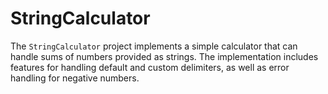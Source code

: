 # StringCalculator

The `StringCalculator` project implements a simple calculator that can handle sums of numbers provided as strings. The implementation includes features for handling default and custom delimiters, as well as error handling for negative numbers.
